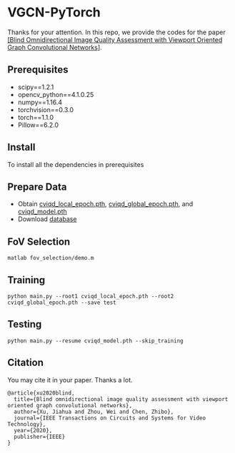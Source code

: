 # VGCN-PyTorch

Thanks for your attention. In this repo, we provide the codes for the paper [[Blind Omnidirectional Image Quality Assessment with Viewport Oriented Graph Convolutional Networks]](https://ieeexplore.ieee.org/document/9163077).

## Prerequisites
+ scipy==1.2.1
+ opencv_python==4.1.0.25
+ numpy==1.16.4
+ torchvision==0.3.0
+ torch==1.1.0
+ Pillow==6.2.0

## Install
To install all the dependencies in prerequisites

## Prepare Data
+ Obtain [cviqd_local_epoch.pth](https://drive.google.com/file/d/1ROT4InmAEKUisfNbMHwWpWb0nvlDhoSe/view?usp=sharing), [cviqd_global_epoch.pth](https://drive.google.com/file/d/1ggxGi2uvmL3n0BtYLC-HCrWbhna2TkFQ/view?usp=sharing), and [cviqd_model.pth](https://drive.google.com/file/d/19WJHBkogveax0b3IgpWeRco5xXgKQvFl/view?usp=sharing)
+ Download [database](https://drive.google.com/drive/folders/1LqQFIms_46s7uybos83-5EgMAH2r6OCy?usp=sharing)

## FoV Selection
```
matlab fov_selection/demo.m
```

## Training
```
python main.py --root1 cviqd_local_epoch.pth --root2 cviqd_global_epoch.pth --save test
```

## Testing
```
python main.py --resume cviqd_model.pth --skip_training
```

## Citation
You may cite it in your paper. Thanks a lot.

```
@article{xu2020blind,
  title={Blind omnidirectional image quality assessment with viewport oriented graph convolutional networks},
  author={Xu, Jiahua and Zhou, Wei and Chen, Zhibo},
  journal={IEEE Transactions on Circuits and Systems for Video Technology},
  year={2020},
  publisher={IEEE}
}
```


